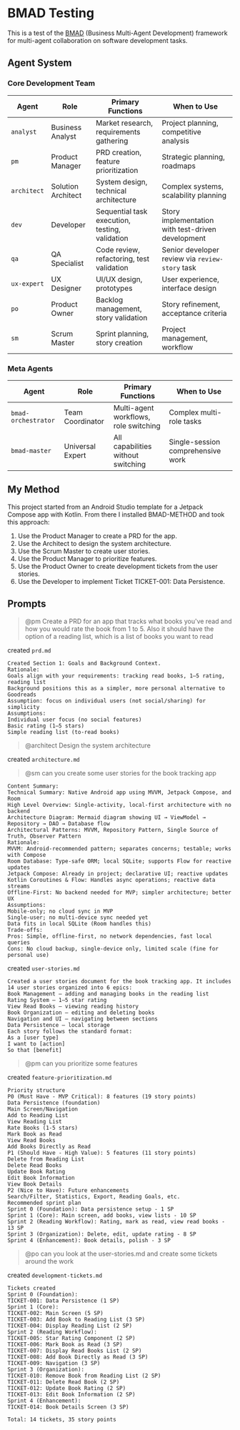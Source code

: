 # BMAD Testing

This is a test of the [BMAD](https://github.com/bmad-code-org/BMAD-METHOD) (Business Multi-Agent Development) framework for multi-agent collaboration on software development tasks.
## Agent System

### Core Development Team

| Agent       | Role               | Primary Functions                              | When to Use                                       |
| ----------- | ------------------ | ---------------------------------------------- | ------------------------------------------------- |
| `analyst`   | Business Analyst   | Market research, requirements gathering        | Project planning, competitive analysis            |
| `pm`        | Product Manager    | PRD creation, feature prioritization           | Strategic planning, roadmaps                      |
| `architect` | Solution Architect | System design, technical architecture          | Complex systems, scalability planning             |
| `dev`       | Developer          | Sequential task execution, testing, validation | Story implementation with test-driven development |
| `qa`        | QA Specialist      | Code review, refactoring, test validation      | Senior developer review via `review-story` task   |
| `ux-expert` | UX Designer        | UI/UX design, prototypes                       | User experience, interface design                 |
| `po`        | Product Owner      | Backlog management, story validation           | Story refinement, acceptance criteria             |
| `sm`        | Scrum Master       | Sprint planning, story creation                | Project management, workflow                      |

### Meta Agents

| Agent               | Role             | Primary Functions                     | When to Use                       |
| ------------------- | ---------------- | ------------------------------------- | --------------------------------- |
| `bmad-orchestrator` | Team Coordinator | Multi-agent workflows, role switching | Complex multi-role tasks          |
| `bmad-master`       | Universal Expert | All capabilities without switching    | Single-session comprehensive work |


## My Method

This project started from an Android Studio template for a Jetpack Compose app with Kotlin.
From there I installed BMAD-METHOD and took this approach:

1. Use the Product Manager to create a PRD for the app.
2. Use the Architect to design the system architecture.
3. Use the Scrum Master to create user stories.
4. Use the Product Manager to prioritize features.
5. Use the Product Owner to create development tickets from the user stories.
6. Use the Developer to implement Ticket TICKET-001: Data Persistence.

## Prompts

> @pm Create a PRD for an app that tracks what books you've read and how you would rate the book from 1 to 5. Also it should have the option of a reading list, which is a list of books you want to read

created `prd.md`

```
Created Section 1: Goals and Background Context.
Rationale:
Goals align with your requirements: tracking read books, 1–5 rating, reading list
Background positions this as a simpler, more personal alternative to Goodreads
Assumption: focus on individual users (not social/sharing) for simplicity
Assumptions:
Individual user focus (no social features)
Basic rating (1–5 stars)
Simple reading list (to-read books)
```

> @architect Design the system architecture

created `architecture.md`

> @sm can you create some user stories for the book tracking app

```
Content Summary:
Technical Summary: Native Android app using MVVM, Jetpack Compose, and Room
High Level Overview: Single-activity, local-first architecture with no backend
Architecture Diagram: Mermaid diagram showing UI → ViewModel → Repository → DAO → Database flow
Architectural Patterns: MVVM, Repository Pattern, Single Source of Truth, Observer Pattern
Rationale:
MVVM: Android-recommended pattern; separates concerns; testable; works with Compose
Room Database: Type-safe ORM; local SQLite; supports Flow for reactive updates
Jetpack Compose: Already in project; declarative UI; reactive updates
Kotlin Coroutines & Flow: Handles async operations; reactive data streams
Offline-First: No backend needed for MVP; simpler architecture; better UX
Assumptions:
Mobile-only; no cloud sync in MVP
Single-user; no multi-device sync needed yet
Data fits in local SQLite (Room handles this)
Trade-offs:
Pros: Simple, offline-first, no network dependencies, fast local queries
Cons: No cloud backup, single-device only, limited scale (fine for personal use)
```
created `user-stories.md`

```
Created a user stories document for the book tracking app. It includes 14 user stories organized into 6 epics:
Book Management — adding and managing books in the reading list
Rating System — 1–5 star rating
View Read Books — viewing reading history
Book Organization — editing and deleting books
Navigation and UI — navigating between sections
Data Persistence — local storage
Each story follows the standard format:
As a [user type]
I want to [action]
So that [benefit]
```
> @pm can you prioritize some features

created `feature-prioritization.md`

```
Priority structure
P0 (Must Have - MVP Critical): 8 features (19 story points)
Data Persistence (foundation)
Main Screen/Navigation
Add to Reading List
View Reading List
Rate Books (1-5 stars)
Mark Book as Read
View Read Books
Add Books Directly as Read
P1 (Should Have - High Value): 5 features (11 story points)
Delete from Reading List
Delete Read Books
Update Book Rating
Edit Book Information
View Book Details
P2 (Nice to Have): Future enhancements
Search/Filter, Statistics, Export, Reading Goals, etc.
Recommended sprint plan
Sprint 0 (Foundation): Data persistence setup - 1 SP
Sprint 1 (Core): Main screen, add books, view lists - 10 SP
Sprint 2 (Reading Workflow): Rating, mark as read, view read books - 13 SP
Sprint 3 (Organization): Delete, edit, update rating - 8 SP
Sprint 4 (Enhancement): Book details, polish - 3 SP
```

> @po can you look at the user-stories.md and create some tickets around the work

created `development-tickets.md`

```
Tickets created
Sprint 0 (Foundation):
TICKET-001: Data Persistence (1 SP)
Sprint 1 (Core):
TICKET-002: Main Screen (5 SP)
TICKET-003: Add Book to Reading List (3 SP)
TICKET-004: Display Reading List (2 SP)
Sprint 2 (Reading Workflow):
TICKET-005: Star Rating Component (2 SP)
TICKET-006: Mark Book as Read (3 SP)
TICKET-007: Display Read Books List (2 SP)
TICKET-008: Add Book Directly as Read (3 SP)
TICKET-009: Navigation (3 SP)
Sprint 3 (Organization):
TICKET-010: Remove Book from Reading List (2 SP)
TICKET-011: Delete Read Book (2 SP)
TICKET-012: Update Book Rating (2 SP)
TICKET-013: Edit Book Information (2 SP)
Sprint 4 (Enhancement):
TICKET-014: Book Details Screen (3 SP)

Total: 14 tickets, 35 story points

```

